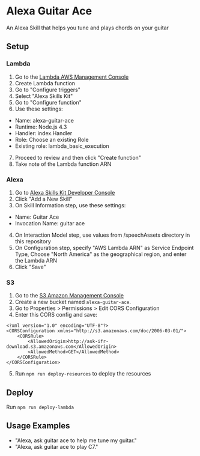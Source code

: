 # Alexa Guitar Ace

An Alexa Skill that helps you tune and plays chords on your guitar

## Setup

### Lambda
1. Go to the [Lambda AWS Management Console](https://console.aws.amazon.com/lambda/)
2. Create Lambda function
3. Go to "Configure triggers"
4. Select "Alexa Skills Kit"
5. Go to "Configure function"
6. Use these settings:
 - Name: alexa-guitar-ace
 - Runtime: Node.js 4.3
 - Handler: index.Handler
 - Role: Choose an existing Role
 - Existing role: lambda_basic_execution
7. Proceed to review and then click "Create function"
8. Take note of the Lambda function ARN

### Alexa
1. Go to [Alexa Skills Kit Developer Console](https://developer.amazon.com/edw/home.html#/skills/list)
2. Click "Add a New Skill"
3. On Skill Information step, use these settings:
 - Name: Guitar Ace
 - Invocation Name: guitar ace
4. On Interaction Model step, use values from /speechAssets directory in this repository
5. On Configuration step, specify "AWS Lambda ARN" as Service Endpoint Type, Choose "North America" as the geographical region, and enter the Lambda ARN
6. Click "Save"

### S3
1. Go to the [S3 Amazon Management Console](https://console.aws.amazon.com/lambda/)
2. Create a new bucket named `alexa-guitar-ace`.
3. Go to Properties > Permissions > Edit CORS Configuration
4. Enter this CORS config and save:
```
<?xml version="1.0" encoding="UTF-8"?>
<CORSConfiguration xmlns="http://s3.amazonaws.com/doc/2006-03-01/">
    <CORSRule>
        <AllowedOrigin>http://ask-ifr-download.s3.amazonaws.com</AllowedOrigin>
        <AllowedMethod>GET</AllowedMethod>
    </CORSRule>
</CORSConfiguration>
```
5. Run `npm run deploy-resources` to deploy the resources

## Deploy

Run `npm run deploy-lambda`

## Usage Examples
- "Alexa, ask guitar ace to help me tune my guitar."
- "Alexa, ask guitar ace to play C7."